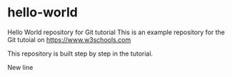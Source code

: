 # hello-world
Hello World repository for Git tutorial
This is an example repository for the Git tutoial on https://www.w3schools.com

This repository is built step by step in the tutorial. 

New line
